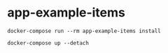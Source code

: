 # app-example-items

```
docker-compose run --rm app-example-items install

docker-compose up --detach
```
